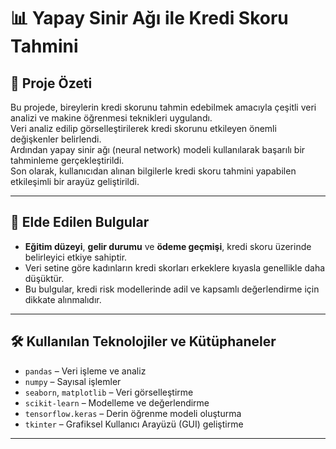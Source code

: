 # 📊 Yapay Sinir Ağı ile Kredi Skoru Tahmini

## 📌 Proje Özeti  
Bu projede, bireylerin kredi skorunu tahmin edebilmek amacıyla çeşitli veri analizi ve makine öğrenmesi teknikleri uygulandı.  
Veri analiz edilip görselleştirilerek kredi skorunu etkileyen önemli değişkenler belirlendi.  
Ardından yapay sinir ağı (neural network) modeli kullanılarak başarılı bir tahminleme gerçekleştirildi.  
Son olarak, kullanıcıdan alınan bilgilerle kredi skoru tahmini yapabilen etkileşimli bir arayüz geliştirildi.

---

## 🧠 Elde Edilen Bulgular  
- **Eğitim düzeyi**, **gelir durumu** ve **ödeme geçmişi**, kredi skoru üzerinde belirleyici etkiye sahiptir.  
- Veri setine göre kadınların kredi skorları erkeklere kıyasla genellikle daha düşüktür.  
- Bu bulgular, kredi risk modellerinde adil ve kapsamlı değerlendirme için dikkate alınmalıdır.

---

## 🛠️ Kullanılan Teknolojiler ve Kütüphaneler  
- `pandas` – Veri işleme ve analiz  
- `numpy` – Sayısal işlemler  
- `seaborn`, `matplotlib` – Veri görselleştirme  
- `scikit-learn` – Modelleme ve değerlendirme  
- `tensorflow.keras` – Derin öğrenme modeli oluşturma  
- `tkinter` – Grafiksel Kullanıcı Arayüzü (GUI) geliştirme

---

